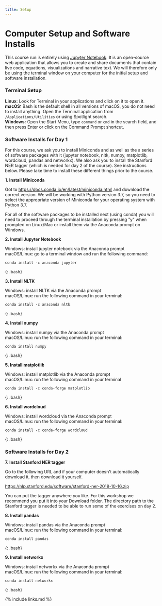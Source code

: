 ```yaml
---
title: Setup
---
```


# Computer Setup and Software Installs
This course run is entirely using [Jupyter Notebook](https://jupyter.org).  It is an open-source web application that allows you to create and share documents that contain live code, equations, visualizations and narrative text.  We will therefore only be using the terminal window on your computer for the initial setup and software installation.

### Terminal Setup
__Linux:__ Look for Terminal in your applications and click on it to open it.  
__macOS:__ Bash is the default shell in all versions of macOS, you do not need to install anything. Open the Terminal application from ``/Applications/Utilities`` or using Spotlight search.  
__Windows:__ Open the Start Menu, type ```command``` or ```cmd``` in the search field, and then press Enter or click on the Command Prompt shortcut.

### Software Installs for Day 1

For this course, we ask you to install Miniconda and as well as the a series of software packages with it (jupyter notebook, nltk, numpy, matplotlib, wordcloud, pandas and networkx).  We also ask you to install the Stanford NER tagger (which is needed for day 2 of the course).  See instructions below.  Please take time to install these different things prior to the course.

__1. Install Miniconda__

Got to https://docs.conda.io/en/latest/miniconda.html and download the correct version.  We will be working with Python version 3.7, so you need to select the appropriate version of Miniconda for your operating system with Python 3.7.

For all of the software packages to be installed next (using conda) you will need to proceed through the terminal installation by pressing "y" when prompted on Linux/Mac or install them via the Anaconda prompt on Windows.

__2. Install Jupyter Notebook__

Windows: install jupyter notebook via the Anaconda prompt  
macOS/Linux: go to a terminal window and run the following command:


~~~
conda install -c anaconda jupyter
~~~
{: .bash}

__3. Install NLTK__

Windows: install NLTK via the Anaconda prompt  
macOS/Linux: run the following command in your terminal:


~~~
conda install -c anaconda nltk
~~~
{: .bash}

__4. Install numpy__

Windows: install numpy via the Anaconda prompt  
macOS/Linux: run the following command in your terminal:


~~~
conda install numpy
~~~
{: .bash}

__5. Install matplotlib__

Windows: install matplotlib via the Anaconda prompt  
macOS/Linux: run the following command in your terminal


~~~
conda install -c conda-forge matplotlib
~~~
{: .bash}

__6. Install wordcloud__

Windows: install wordcloud via the Anaconda prompt  
macOS/Linux: run the following command in your terminal:


~~~
conda install -c conda-forge wordcloud
~~~
{: .bash}

### Software Installs for Day 2

__7. Install Stanford NER tagger__

Go to the following URL and if your computer doesn't automatically download it, then download it yourself.

https://nlp.stanford.edu/software/stanford-ner-2018-10-16.zip

You can put the tagger anywhere you like.  For this workshop we recommend you put it into your Download folder.  The directory path to the Stanford tagger is needed to be able to run some of the exercises on day 2.

__8. Install pandas__

Windows: install pandas via the Anaconda prompt  
macOS/Linux: run the following command in your terminal:


~~~
conda install pandas
~~~
{: .bash}

__9. Install networkx__

Windows: install networkx via the Anaconda prompt  
macOS/Linux: run the following command in your terminal:


~~~
conda install networkx
~~~
{: .bash}

{% include links.md %}
